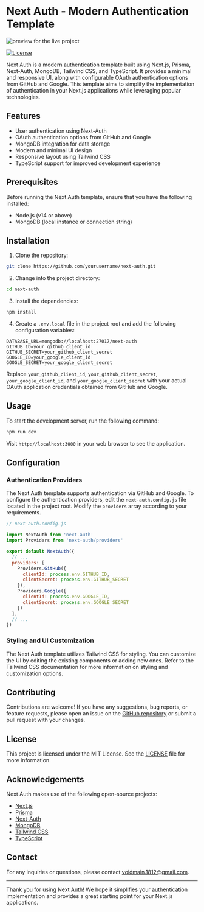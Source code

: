 # Next Auth - Modern Authentication Template

![preview for the live project](https://github.com/void-main1812/next-auth/assets/128049873/c53de73e-bf51-47a2-a0b8-c67afac06ceb)

[![License](https://img.shields.io/badge/license-MIT-blue.svg)](https://github.com/void-main1812/next-auth/blob/main/LICENSE)

Next Auth is a modern authentication template built using Next.js, Prisma, Next-Auth, MongoDB, Tailwind CSS, and TypeScript. It provides a minimal and responsive UI, along with configurable OAuth authentication options from GitHub and Google. This template aims to simplify the implementation of authentication in your Next.js applications while leveraging popular technologies.

## Features

- User authentication using Next-Auth
- OAuth authentication options from GitHub and Google
- MongoDB integration for data storage
- Modern and minimal UI design
- Responsive layout using Tailwind CSS
- TypeScript support for improved development experience

## Prerequisites

Before running the Next Auth template, ensure that you have the following installed:

- Node.js (v14 or above)
- MongoDB (local instance or connection string)

## Installation

1. Clone the repository:

```bash
git clone https://github.com/yourusername/next-auth.git
```

2. Change into the project directory:

```bash
cd next-auth
```

3. Install the dependencies:

```bash
npm install
```

4. Create a `.env.local` file in the project root and add the following configuration variables:

```plaintext
DATABASE_URL=mongodb://localhost:27017/next-auth
GITHUB_ID=your_github_client_id
GITHUB_SECRET=your_github_client_secret
GOOGLE_ID=your_google_client_id
GOOGLE_SECRET=your_google_client_secret
```

Replace `your_github_client_id`, `your_github_client_secret`, `your_google_client_id`, and `your_google_client_secret` with your actual OAuth application credentials obtained from GitHub and Google.

## Usage

To start the development server, run the following command:

```bash
npm run dev
```

Visit `http://localhost:3000` in your web browser to see the application.

## Configuration

### Authentication Providers

The Next Auth template supports authentication via GitHub and Google. To configure the authentication providers, edit the `next-auth.config.js` file located in the project root. Modify the `providers` array according to your requirements.

```javascript
// next-auth.config.js

import NextAuth from 'next-auth'
import Providers from 'next-auth/providers'

export default NextAuth({
  // ...
  providers: [
    Providers.GitHub({
      clientId: process.env.GITHUB_ID,
      clientSecret: process.env.GITHUB_SECRET
    }),
    Providers.Google({
      clientId: process.env.GOOGLE_ID,
      clientSecret: process.env.GOOGLE_SECRET
    })
  ],
  // ...
})
```

### Styling and UI Customization

The Next Auth template utilizes Tailwind CSS for styling. You can customize the UI by editing the existing components or adding new ones. Refer to the Tailwind CSS documentation for more information on styling and customization options.

## Contributing

Contributions are welcome! If you have any suggestions, bug reports, or feature requests, please open an issue on the [GitHub repository]([https://github.com/void-main1812/next-auth/issues]) or submit a pull request with your changes.

## License

This project is licensed under the MIT License. See the [LICENSE](https://github.com/void-main/next-auth/blob/main/LICENSE) file for more information.

## Acknowledgements

Next Auth makes use of the following open-source projects:

- [Next.js](https://nextjs.org)
- [Prisma](https://prisma.io)
- [Next-Auth](https://next-auth.js.org)
- [MongoDB](https://www.mongodb.com)
- [Tailwind CSS](https://tailwindcss.com)
- [TypeScript](https://www.typescriptlang.org)

## Contact

For any inquiries or questions, please contact [voidmain.1812@gmail.com](mailto:voidmain.1812@gmail.com).

---

Thank you for using Next Auth! We hope it simplifies your authentication implementation and provides a great starting point for your Next.js applications.
